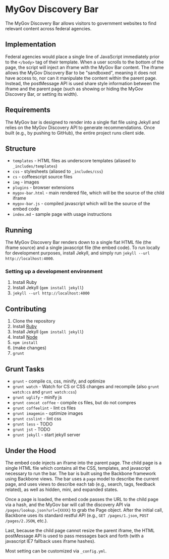 MyGov Discovery Bar
===================

The MyGov Discovery Bar allows visitors to government websites to find relevant content across federal agencies.

Implementation
--------------

Federal agencies would place a single line of JavaScript immediately prior to the `</body>` tag of their template. When a user scrolls to the bottom of the page, the script will inject an iframe with the MyGov Bar content. The iframe allows the MyGov Discovery Bar to be "sandboxed", meaning it does not have access to, nor can it manipulate the content within the parent page. Instead, the postMessage API is used share style information between the iframe and the parent page (such as showing or hiding the MyGov Discovery Bar, or setting its width).

Requirements
------------

The MyGov bar is designed to render into a single flat file using Jekyll and relies on the MyGov Discovery API to generate recommendations. Once built (e.g., by pushing to GitHub), the entire project runs client side.

Structure
---------

* `templates` - HTML files as underscore templates (aliased to `_includes/templates`)
* `css` - stylesheets (aliased to `_includes/css`)
* `cs` - coffeescript source files
* `img` - images
* `plugins` - browser extensions
* `mygov-bar.html` - main rendered file, which will be the source of the child iframe
* `mygov-bar.js` - compiled javascript which will be the source of the embed code
* `index.md` - sample page with usage instructions 

Running
-------

The MyGov Discovery Bar renders down to a single flat HTML file (the iframe source) and a single javascript file (the embed code). To run locally for development purposes, install Jekyll, and simply run `jekyll --url http://localhost:4000`.

### Setting up a development environment

1. Install Ruby
2. Install Jekyll (`gem install jekyll`)
3. `jekyll --url http://localhost:4000`

Contributing
------------

1. Clone the repository
2. Install [Ruby](http://www.ruby-lang.org/en/downloads/)
3. Install Jekyll (`gem install jekyll`)
4. Install [Node](http://nodejs.org/)
5. `npm install`
7. (make changes)
8. `grunt`

Grunt Tasks
-----------

* `grunt` - compile cs, css, minify, and optimize
* `grunt watch` - Watch for CS or CSS changes and recompile (also `grunt watch:cs` and `grunt watch:css`)
* `grunt uglify` - minify js
* `grunt concat coffee` - compile cs files, but do not compres
* `grunt coffeelint` - lint cs files
* `grunt imagemin` - optimize images
* `grunt csslint` - lint css
* `grunt less` - TODO
* `grunt jst` - TODO
* `grunt jekyll` - start jekyll server

Under the Hood
--------------

The embed code injects an iframe into the parent page. The child page is a single HTML file which contains all the CSS, templates, and javascript necessary to run the bar. The bar is built using the Backbone framework using Backbone views. The bar uses a `page` model to describe the current page, and uses views to describe each tab (e.g., search, tags, feedback related), as well as hidden, mini, and expanded states.

Once a page is loaded, the embed code passes the URL to the child page via a hash, and the MyGov bar will call the discovery API via `/pages/lookup.json?url={XXXX}` to grab the Page object. After the initial call, Backbone uses its standard restful API (e.g., `GET /pages/1.json`, `POST /pages/2.JSON`, etc.).

Last, because the child page cannot resize the parent iframe, the HTML postMessage API is used to pass messages back and forth (with a javascript IE7 fallback uses iframe hashes).

Most setting can be customized via `_config.yml`.